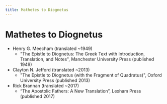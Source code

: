```yaml
---
title: Mathetes to Diognetus
---
```


# Mathetes to Diognetus

* Henry G. Meecham (translated ~1949)
  * "The Epistle to Diognetus: The Greek Text with Introduction, Translation, and Notes", Manchester University Press (published 1949)
* Clayton N. Jefford (translated ~2013)
  * "The Epistle to Diognetus (with the Fragment of Quadratus)", Oxford University Press (published 2013)
* Rick Brannan (translated ~2017)
  * “The Apostolic Fathers: A New Translation”, Lexham Press (published 2017)

